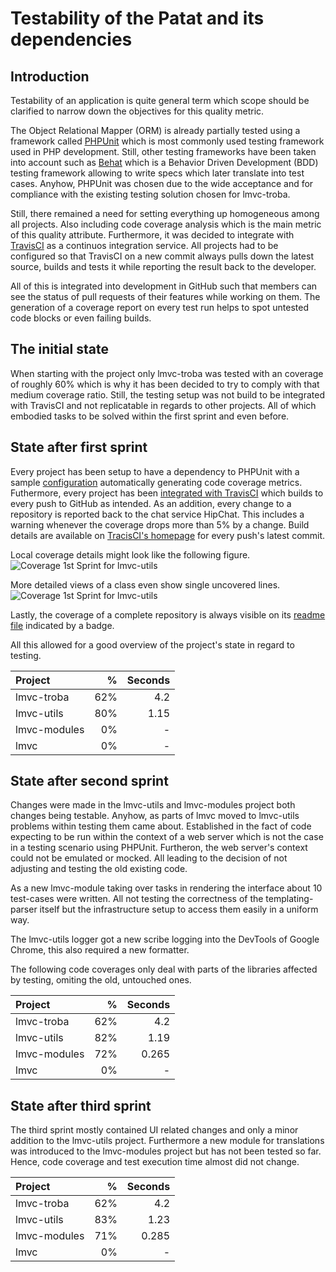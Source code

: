 # Testability of the Patat and its dependencies

## Introduction

Testability of an application is quite general term which scope should be clarified to narrow down the objectives for this quality metric.

The Object Relational Mapper (ORM) is already partially tested using a framework called [PHPUnit](http://phpunit.de/manual/current/en/index.html) which is most commonly used testing framework used in PHP development. Still, other testing frameworks have been taken into account such as [Behat](http://behat.org) which is a Behavior Driven Development (BDD) testing framework allowing to write specs which later translate into test cases.
Anyhow, PHPUnit was chosen due to the wide acceptance and for compliance with the existing testing solution chosen for lmvc-troba.

Still, there remained a need for setting everything up homogeneous among all projects. Also including code coverage analysis which is the main metric of this quality attribute. Furthermore, it was decided to integrate with [TravisCI](http://travis-ci.org) as a continuos integration service. All projects had to be configured so that TravisCI on a new commit always pulls down the latest source, builds and tests it while reporting the result back to the developer.

All of this is integrated into development in GitHub such that members can see the status of pull requests of their features while working on them. The generation of a coverage report on every test run helps to spot untested code blocks or even failing builds.

## The initial state

When starting with the project only lmvc-troba was tested with an coverage of roughly 60% which is why it has been decided to try to comply with that medium coverage ratio.
Still, the testing setup was not build to be integrated with TravisCI and not replicatable in regards to other projects.
All of which embodied tasks to be solved within the first sprint and even before.

## State after first sprint

Every project has been setup to have a dependency to PHPUnit with a sample [configuration](https://github.com/SEP007/lmvc-troba/blob/master/tests/phpunit.xml) automatically generating code coverage metrics. Futhermore, every project has been [integrated with TravisCI](https://github.com/SEP007/lmvc-modules/blob/master/.travis.yml) which builds to every push to GitHub as intended. As an addition, every change to a repository is reported back to the chat service HipChat. This includes a warning whenever the coverage drops more than 5% by a change. Build details are available on [TracisCI's homepage](https://travis-ci.org/SEP007/lmvc-modules/builds) for every push's latest commit.

Local coverage details might look like the following figure.
![Coverage 1st Sprint for lmvc-utils](https://raw.github.com/SEP007/resources/master/quality-metrics/testability/resources/coverage-utils-1st-sprint.jpg)

More detailed views of a class even show single uncovered lines.
![Coverage 1st Sprint for lmvc-utils](https://raw.github.com/SEP007/resources/master/quality-metrics/testability/resources/coverage-utils-1st-sprint-details.jpg)

Lastly, the coverage of a complete repository is always visible on its [readme file](https://github.com/sep007/lmvc-troba) indicated by a badge.

All this allowed for a good overview of the project's state in regard to testing.

| Project       | %     | Seconds  |
| :------------ | -----:| --------:|
| lmvc-troba    |   62% |      4.2 |
| lmvc-utils    |   80% |     1.15 |
| lmvc-modules  |    0% |        - |
| lmvc          |    0% |        - |

## State after second sprint

Changes were made in the lmvc-utils and lmvc-modules project both changes being testable. Anyhow, as parts of lmvc moved to lmvc-utils problems within testing them came about. Established in the fact of code expecting to be run within the context of a web server which is not the case in a testing scenario using PHPUnit. Furtheron, the web server's context could not be emulated or mocked. All leading to the decision of not adjusting and testing the old existing code.

As a new lmvc-module taking over tasks in rendering the interface about 10 test-cases were written. All not testing the correctness of the templating-parser itself but the infrastructure setup to access them easily in a uniform way.

The lmvc-utils logger got a new scribe logging into the DevTools of Google Chrome, this also required a new formatter.

The following code coverages only deal with parts of the libraries affected by testing, omiting the old, untouched ones.

| Project       | %     | Seconds  |
| :------------ | -----:| --------:|
| lmvc-troba    |   62% |      4.2 |
| lmvc-utils    |   82% |     1.19 |
| lmvc-modules  |   72% |    0.265 |
| lmvc          |    0% |        - |

## State after third sprint

The third sprint mostly contained UI related changes and only a minor addition to the lmvc-utils project. Furthermore a new module for translations was introduced to the lmvc-modules project but has not been tested so far. Hence, code coverage and test execution time almost did not change.

| Project       | %     | Seconds  |
| :------------ | -----:| --------:|
| lmvc-troba    |   62% |      4.2 |
| lmvc-utils    |   83% |     1.23 |
| lmvc-modules  |   71% |    0.285 |
| lmvc          |    0% |        - |
